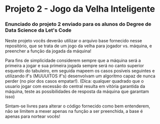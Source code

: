 # Projeto 2 - Jogo da Velha Inteligente

### Enunciado do projeto 2 enviado para os alunos do Degree de Data Science da Let's Code

Neste projeto vocês deverão utilizar o arquivo base fornecido nesse repositório, que se trata de um jogo da velha para jogador vs. máquina, e preencher a função da jogada da máquina!

Para fins de simplicidade considerem sempre que a máquina será a primeira a jogar e sua primeira jogada sempre será no canto superior esquerdo do tabuleiro, em seguida mapeem os casos posíveis seguintes e utilizando if's (MUUUITOS if's) desenvolvam um algoritmo capaz de nunca perder (no pior dos casos empatar!). (Dica: qualquer quadrado que o usuario jogar com excessão do central resulta em vitória garantida da máquina, teste as possibilidades de resposta da máquina que garantam isso)

Sintam-se livres para alterar o código fornecido como bem entenderem, não se limitem a mexer apenas na função a ser preenchida, a base é apenas para nortear vocês!
